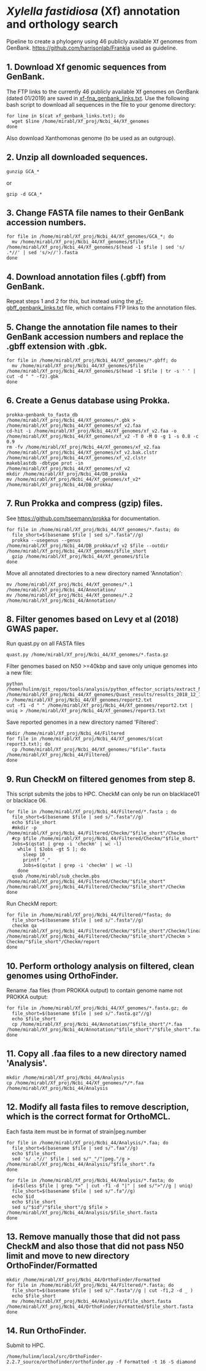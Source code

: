 # *Xylella fastidiosa* (Xf) annotation and orthology search
Pipeline to create a phylogeny using 46 publicly available Xf genomes from GenBank. https://github.com/harrisonlab/Frankia used as guideline.
## 1. Download Xf genomic sequences from GenBank.
The FTP links to the currently 46 publicly available Xf genomes on GenBank (dated 01/2019) are saved in [xf-fna_genbank_links.txt](https://github.com/mirloupa/xf_phylogeny/blob/master/xf-fna_genbank_links.txt). Use the following bash script to download all sequences in the file to your genome directory:
```
for line in $(cat xf_genbank_links.txt); do
  wget $line /home/mirabl/Xf_proj/Ncbi_44/Xf_genomes
done
```
Also download Xanthomonas genome (to be used as an outgroup).
## 2. Unzip all downloaded sequences.
```
gunzip GCA_*
```
or
```
gzip -d GCA_*
```
## 3. Change FASTA file names to their GenBank accession numbers.
```
for file in /home/mirabl/Xf_proj/Ncbi_44/Xf_genomes/GCA_*; do
  mv /home/mirabl/Xf_proj/Ncbi_44/Xf_genomes/$file /home/mirabl/Xf_proj/Ncbi_44/Xf_genomes/$(head -1 $file | sed 's/ .*//' | sed 's/>//').fasta
done
```
## 4. Download annotation files (.gbff) from GenBank.
Repeat steps 1 and 2 for this, but instead using the [xf-gbff_genbank_links.txt](https://github.com/mirloupa/xf_phylogeny/blob/master/xf-gbff_genbank_links.txt) file, which contains FTP links to the annotation files.
## 5. Change the annotation file names to their GenBank accession numbers and replace the .gbff extension with .gbk.
```
for file in /home/mirabl/Xf_proj/Ncbi_44/Xf_genomes/*.gbff; do
  mv /home/mirabl/Xf_proj/Ncbi_44/Xf_genomes/$file /home/mirabl/Xf_proj/Ncbi_44/Xf_genomes/$(head -1 $file | tr -s ' ' | cut -d " " -f2).gbk
done
```
## 6. Create a Genus database using Prokka.
```
prokka-genbank_to_fasta_db /home/mirabl/Xf_proj/Ncbi_44/Xf_genomes/*.gbk > /home/mirabl/Xf_proj/Ncbi_44/Xf_genomes/xf_v2.faa
cd-hit -i /home/mirabl/Xf_proj/Ncbi_44/Xf_genomes/xf_v2.faa -o /home/mirabl/Xf_proj/Ncbi_44/Xf_genomes/xf_v2 -T 0 -M 0 -g 1 -s 0.8 -c 0.9
rm -fv /home/mirabl/Xf_proj/Ncbi_44/Xf_genomes/xf_v2.faa /home/mirabl/Xf_proj/Ncbi_44/Xf_genomes/xf_v2.bak.clstr /home/mirabl/Xf_proj/Ncbi_44/Xf_genomes/xf_v2.clstr
makeblastdb -dbtype prot -in /home/mirabl/Xf_proj/Ncbi_44/Xf_genomes/xf_v2
mkdir /home/mirabl/Xf_proj/Ncbi_44/DB_prokka
mv /home/mirabl/Xf_proj/Ncbi_44/Xf_genomes/xf_v2* /home/mirabl/Xf_proj/Ncbi_44/DB_prokka/
```
## 7. Run Prokka and compress (gzip) files.
See https://github.com/tseemann/prokka for documentation.
```
for file in /home/mirabl/Xf_proj/Ncbi_44/Xf_genomes/*.fasta; do
  file_short=$(basename $file | sed s/".fasta"//g)
  prokka --usegenus --genus /home/mirabl/Xf_proj/Ncbi_44/DB_prokka/xf_v2 $file --outdir /home/mirabl/Xf_proj/Ncbi_44/Xf_genomes/$file_short
  gzip /home/mirabl/Xf_proj/Ncbi_44/Xf_genomes/$file
done
```
Move all annotated directories to a new directory named 'Annotation':
```
mv /home/mirabl/Xf_proj/Ncbi_44/Xf_genomes/*.1 /home/mirabl/Xf_proj/Ncbi_44/Annotation/
mv /home/mirabl/Xf_proj/Ncbi_44/Xf_genomes/*.2 /home/mirabl/Xf_proj/Ncbi_44/Annotation/
```
## 8. Filter genomes based on Levy et al (2018) GWAS paper.
Run quast.py on all FASTA files
```
quast.py /home/mirabl/Xf_proj/Ncbi_44/Xf_genomes/*.fasta.gz
```
Filter genomes based on N50 >=40kbp and save only unique genomes into a new file:
```
python /home/hulinm/git_repos/tools/analysis/python_effector_scripts/extract_N50filtered_genomes.py /home/mirabl/Xf_proj/Ncbi_44/Xf_genomes/Quast_results/results_2018_12_10_14_08_42/transposed_report.tsv > /home/mirabl/Xf_proj/Ncbi_44/Xf_genomes/report2.txt
cut -f1 -d " " /home/mirabl/Xf_proj/Ncbi_44/Xf_genomes/report2.txt | uniq > /home/mirabl/Xf_proj/Ncbi_44/Xf_genomes/report3.txt 
```
Save reported genomes in a new directory named 'Filtered':
```
mkdir /home/mirabl/Xf_proj/Ncbi_44/Filtered
for file in /home/mirabl/Xf_proj/Ncbi_44/Xf_genomes/$(cat report3.txt); do
  cp /home/mirabl/Xf_proj/Ncbi_44/Xf_genomes/"$file".fasta /home/mirabl/Xf_proj/Ncbi_44/Filtered/
done
```
## 9. Run CheckM on filtered genomes from step 8.
This script submits the jobs to HPC. CheckM can only be run on blacklace01 or blacklace 06. 
```
for file in /home/mirabl/Xf_proj/Ncbi_44/Filtered/*.fasta ; do
  file_short=$(basename $file | sed s/".fasta"//g) 
  echo $file_short 
  #mkdir -p /home/mirabl/Xf_proj/Ncbi_44/Filtered/Checkm/"$file_short"/Checkm 
  #cp $file /home/mirabl/Xf_proj/Ncbi_44/Filtered/Checkm/"$file_short" 
  Jobs=$(qstat | grep -i 'checkm' | wc -l) 
    while [ $Jobs -gt 5 ]; do 
      sleep 10
      printf "." 
      Jobs=$(qstat | grep -i 'checkm' | wc -l) 
    done
  qsub /home/mirabl/sub_checkm.pbs /home/mirabl/Xf_proj/Ncbi_44/Filtered/Checkm/"$file_short" /home/mirabl/Xf_proj/Ncbi_44/Filtered/Checkm/"$file_short"/Checkm 
done
```
Run CheckM report:
```
for file in /home/mirabl/Xf_proj/Ncbi_44/Filtered/*fasta; do
  file_short=$(basename $file | sed s/".fasta"//g)
  checkm qa /home/mirabl/Xf_proj/Ncbi_44/Filtered/Checkm/"$file_short"/Checkm/lineage.ms /home/mirabl/Xf_proj/Ncbi_44/Filtered/Checkm/"$file_short"/Checkm > Checkm/"$file_short"/Checkm/report
done
```
## 10. Perform orthology analysis on filtered, clean genomes using OrthoFinder.
Rename .faa files (from PROKKA output) to contain genome name not PROKKA output:
```
for file in /home/mirabl/Xf_proj/Ncbi_44/Xf_genomes/*.fasta.gz; do
  file_short=$(basename $file | sed s/".fasta.gz"//g)
  echo $file_short
  cp /home/mirabl/Xf_proj/Ncbi_44/Annotation/"$file_short"/*.faa /home/mirabl/Xf_proj/Ncbi_44/Annotation/"$file_short"/"$file_short".faa
done
```
## 11. Copy all .faa files to a new directory named 'Analysis'.
```
mkdir /home/mirabl/Xf_proj/Ncbi_44/Analysis
cp /home/mirabl/Xf_proj/Ncbi_44/Xf_genomes/*/*.faa /home/mirabl/Xf_proj/Ncbi_44/Analysis
```
## 12. Modify all fasta files to remove description, which is the correct format for OrthoMCL.
Each fasta item must be in format of strain|peg.number
```
for file in /home/mirabl/Xf_proj/Ncbi_44/Analysis/*.faa; do
  file_short=$(basename $file | sed s/".faa"//g)
  echo $file_short
  sed 's/ .*//' $file | sed s/"_"/"|peg."/g > /home/mirabl/Xf_proj/Ncbi_44/Analysis/"$file_short".fa
done
```
```
for file in /home/mirabl/Xf_proj/Ncbi_44/Analysis/*.fasta; do
  id=$(less $file | grep ">" | cut -f1 -d "|" | sed s/">"//g | uniq)
  file_short=$(basename $file | sed s/".fa"//g)
  echo $id
  echo $file_short
  sed s/"$id"/"$file_short"/g $file > /home/mirabl/Xf_proj/Ncbi_44/Analysis/$file_short.fasta
done
```
## 13. Remove manually those that did not pass CheckM and also those that did not pass N50 limit and move to new directory OrthoFinder/Formatted
```
mkdir /home/mirabl/Xf_proj/Ncbi_44/OrthoFinder/Formatted
for file in /home/mirabl/Xf_proj/Ncbi_44/Filtered/*.fasta; do
  file_short=$(basename $file | sed s/".fasta"//g | cut -f1,2 -d _ )
  echo $file_short
  mv /home/mirabl/Xf_proj/Ncbi_44/Analysis/$file_short.fasta /home/mirabl/Xf_proj/Ncbi_44/OrthoFinder/Formatted/$file_short.fasta
done
```
## 14. Run OrthoFinder.
Submit to HPC.
```
/home/hulinm/local/src/OrthoFinder-2.2.7_source/orthofinder/orthofinder.py -f Formatted -t 16 -S diamond
```
